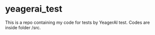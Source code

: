 # yeagerai_test

This is a repo containing my code for tests by YeagerAI test.
Codes are inside folder /src.
